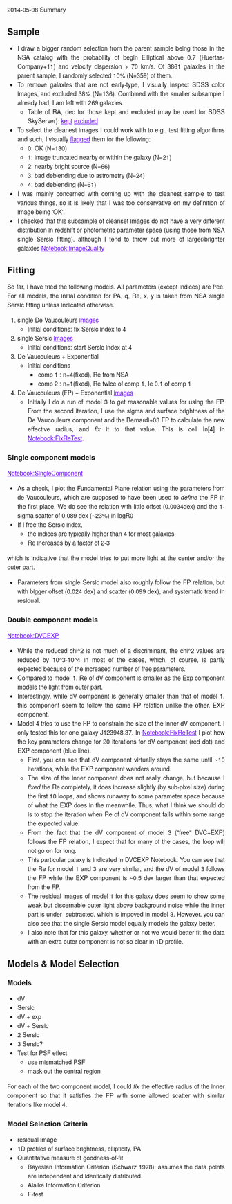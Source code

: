 <style type="text/css">
    body {
        font-family: "HelveticaNeue-Light", "Helvetica Neue Light", "Helvetica Neue", Helvetica, Arial, "Lucida Grande", sans-serif; 
        width: 800px;
        margin: 20px auto;
        text-align: justify;
        line-height: 1.5em;
    }
    table{
        border-collapse:collapse;
    }
    table, th, td {
        border: 1px solid black;
        padding: 5px;
    }
    a, a:visited {
        color: #6600FF;
    }
    a:hover {
        background-color: #99FFCC;
    }
</style>

2014-05-08 Summary

## Sample

* I draw a bigger random selection from the parent sample being those
in the NSA catalog with the probability of begin Elliptical above 0.7 (Huertas-Company+11) and velocity dispersion > 70 km/s. Of 3861 galaxies in the parent sample, I randomly selected 10% (N=359) of them.
* To remove galaxies that are not early-type, I visually inspect SDSS color images, and excluded 38% (N=136). Combined with the smaller subsample I already had, I am left with 269 galaxies.
    - Table of RA, dec for those kept and excluded (may be used for SDSS SkyServer): [kept](testsample_ra_dec_v1.txt) [excluded](testsample_ra_dec_v0.txt)
* To select the cleanest images I could work with to e.g., test fitting algorithms and such, I visually [flagged](visualflag.dat) them for the following:
    - 0: OK (N=130)
    - 1: image truncated nearby or within the galaxy (N=21)
    - 2: nearby bright source (N=66)
    - 3: bad deblending due to astrometry (N=24)
    - 4: bad deblending (N=61)
* I was mainly concerned with coming up with the cleanest sample to test various things, so it is likely that I was too conservative on my definition of image being 'OK'.
* I checked that this subsample of cleanset images do not have a very different distribution in redshift or photometric parameter space (using those from NSA single Sersic fitting), although I tend to throw out more of larger/brighter galaxies [Notebook:ImageQuality](http://nbviewer.ipython.org/github/smoh/ETGOutskirts/blob/master/subsample_test/ImageQuality.ipynb)

## Fitting

So far, I have tried the following models. All parameters (except indices) are free. For all models, the initial condition for PA, q, Re, x, y is taken from NSA single Sersic fitting unless indicated otherwise.

1. single De Vaucouleurs [images](fit/dvc/images.html)
    * initial conditions: fix Sersic index to 4
2. single Sersic [images](fit/ser/images.html)
    * initial conditions: start Sersic index at 4
3. De Vaucouleurs + Exponential
    * initial conditions
        + comp 1 : n=4(fixed), Re from NSA
        + comp 2 : n=1(fixed), Re twice of comp 1, Ie 0.1 of comp 1
4. De Vaucouleurs (FP) + Exponential [images](fit/dvcexp/images.html)
    * Initially I do a run of model 3 to get reasonable values for using the FP. From the second iteration, I use the sigma and surface brightness of the De Vaucouleurs component and the Bernardi+03 FP to calculate the new effective radius, and _fix_ it to that value. This is cell In[4] in [Notebook:FixReTest](http://nbviewer.ipython.org/github/smoh/ETGOutskirts/blob/master/subsample_test/FixReTest.ipynb).

### Single component models

[Notebook:SingleComponent](http://nbviewer.ipython.org/github/smoh/ETGOutskirts/blob/master/subsample_test/SingleComponent.ipynb)

* As a check, I plot the Fundamental Plane relation using the parameters from de Vaucouleurs, which are supposed to have been used to _define_ the FP in the first place. We do see the relation with little offset (0.0034dex) and the 1-sigma scatter of 0.089 dex (~23%) in logR0
* If I free the Sersic index,
    - the indices are typically higher than 4 for most galaxies
    - Re increases by a factor of 2-3

which is indicative that the model tries to put more light at the center and/or the outer part.

* Parameters from single Sersic model also roughly follow the FP relation, but with bigger offset (0.024 dex) and scatter (0.099 dex), and systematic trend in residual.

### Double component models

[Notebook:DVCEXP](http://nbviewer.ipython.org/github/smoh/ETGOutskirts/blob/master/subsample_test/DVCEXP.ipynb)

* While the reduced chi^2 is not much of a discriminant, the chi^2 values are reduced by 10^3-10^4 in most of the cases, which, of course, is partly expected because of the increased number of free parameters.
* Compared to model 1, Re of dV component is smaller as the Exp component models the light from outer part.
* Interestingly, while dV component is generally smaller than that of model 1, this component seem to follow the same FP relation unlike the other, EXP component.
* Model 4 tries to use the FP to constrain the size of the inner dV component. I only tested this for one galaxy J123948.37. In [Notebook:FixReTest](http://nbviewer.ipython.org/github/smoh/ETGOutskirts/blob/master/subsample_test/FixReTest.ipynb) I plot how the key parameters change for 20 iterations for dV component (red dot) and EXP component (blue line).
    - First, you can see that dV component virtually stays the same until ~10 iterations, while the EXP component wanders around.
    - The size of the inner component does not really change, but because I _fixed_ the Re completely, it does increase slightly (by sub-pixel size) during the first 10 loops, and shows runaway to some parameter space because of what the EXP does in the meanwhile. Thus, what I think we should do is to stop the iteration when Re of dV component falls within some range the expected value.
    - From the fact that the dV component of model 3 ("free" DVC+EXP) follows the FP relation, I expect that for many of the cases, the loop will not go on for long.
    - This particular galaxy is indicated in DVCEXP Notebook. You can see that the Re for model 1 and 3 are very similar, and the dV of model 3 follows the FP while the EXP component is ~0.5 dex larger than that expected from the FP.
    - The residual images of model 1 for this galaxy does seem to show some weak but discernable outer light above background noise while the inner part is under- subtracted, which is impoved in model 3. However, you can also see that the single Sersic model equally models the galaxy better.
    - I also note that for this galaxy, whether or not we would better fit the data with an extra outer component is not so clear in 1D profile.

## Models & Model Selection

### Models

* dV
* Sersic
* dV + exp
* dV + Sersic
* 2 Sersic
* 3 Sersic?
* Test for PSF effect
    - use mismatched PSF
    - mask out the central region

For each of the two component model, I could _fix_ the effective radius of the inner component so that it satisfies the FP with some allowed scatter with similar iterations like model 4.

### Model Selection Criteria

* residual image
* 1D profiles of surface brightness, ellipticity, PA
* Quantitative measure of goodness-of-fit
    -  Bayesian Information Criterion (Schwarz 1978): assumes the data points are independent and identically distributed.
    -  Aiaike Information Criterion
    -  F-test

